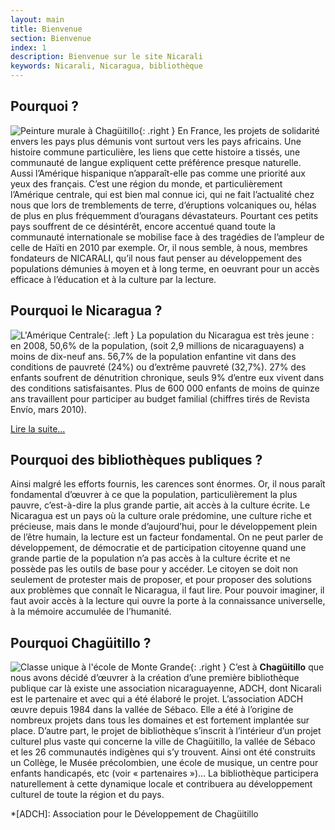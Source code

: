 ```yaml
---
layout: main
title: Bienvenue
section: Bienvenue
index: 1
description: Bienvenue sur le site Nicarali
keywords: Nicarali, Nicaragua, bibliothèque
---
```


Pourquoi ?
----------
![Peinture murale à Chagüitillo](http://nicarali.files.wordpress.com/2010/08/img11.jpg?w=500&h=332){: .right }
En France, les projets de solidarité envers les pays plus démunis vont surtout vers les pays africains. Une histoire commune particulière, les liens que cette histoire a tissés, une communauté de langue expliquent cette préférence presque naturelle. Aussi l’Amérique hispanique n’apparaît-elle pas comme une priorité aux yeux des français. C’est une région du monde, et particulièrement l’Amérique centrale, qui est bien mal connue ici, qui ne fait l’actualité chez nous que lors de tremblements de terre, d’éruptions volcaniques ou, hélas de plus en plus fréquemment d’ouragans dévastateurs. Pourtant ces petits pays souffrent de ce désintérêt, encore accentué quand toute la communauté internationale se mobilise face à des tragédies de l’ampleur de celle de Haïti en 2010 par exemple. Or, il nous semble, à nous, membres fondateurs de NICARALI, qu’il nous faut penser au développement des populations démunies à moyen et à long terme, en oeuvrant pour un accès efficace à l’éducation et à la culture par la lecture.

Pourquoi le Nicaragua ?
-----------------------
![L'Amérique Centrale](http://nicarali.files.wordpress.com/2010/08/mapa2.jpg?w=257&h=228){: .left }
La population du Nicaragua est très jeune : en 2008, 50,6% de la population, (soit 2,9 millions de nicaraguayens) a moins de dix-neuf ans. 56,7% de la population enfantine vit dans des conditions de pauvreté (24%) ou d’extrême pauvreté (32,7%). 27% des enfants soufrent de dénutrition chronique, seuls 9% d’entre eux vivent dans des conditions satisfaisantes. Plus de 600 000 enfants de moins de quinze ans travaillent pour participer au budget familial (chiffres tirés de Revista Envío, mars 2010).

[Lire la suite...](#)


Pourquoi des bibliothèques publiques ?
--------------------------------------

Ainsi malgré les efforts fournis, les carences sont énormes. Or, il nous paraît fondamental d’œuvrer à ce que la population, particulièrement la plus pauvre, c’est-à-dire la plus grande partie, ait accès à la culture écrite. Le Nicaragua est un pays où la culture orale prédomine, une culture riche et précieuse, mais dans le monde d’aujourd’hui, pour le développement plein de l’être humain, la lecture est un facteur fondamental. On ne peut parler de développement, de démocratie et de participation citoyenne quand une grande partie de la population n’a pas accès à la culture écrite et ne possède pas les outils de base pour y accéder. Le citoyen se doit non seulement de protester mais de proposer, et pour proposer des solutions aux problèmes que connaît le Nicaragua, il faut lire. Pour pouvoir imaginer, il faut avoir accès à la lecture qui ouvre la porte à la connaissance universelle, à la mémoire accumulée de l’humanité.

Pourquoi Chagüitillo ?
----------------------
![Classe unique à l'école de Monte Grande](http://nicarali.files.wordpress.com/2010/07/image3.jpg?w=400&h=268){: .right }
C’est à **Chagüitillo** que nous avons décidé d’œuvrer à la création d’une première bibliothèque publique car là existe une association nicaraguayenne, ADCH, dont Nicarali est le partenaire et avec qui a été élaboré le projet. L’association ADCH œuvre depuis 1984 dans la vallée de Sébaco. Elle a été à l’origine de nombreux projets dans tous les domaines et est fortement implantée sur place. D’autre part, le projet de bibliothèque s’inscrit à l’intérieur d’un projet culturel plus vaste qui concerne la ville de Chagüitillo, la vallée de Sébaco et les 26 communautés indigènes qui s’y trouvent. Ainsi ont été construits un Collège, le Musée précolombien, une école de musique, un centre pour enfants handicapés, etc (voir « partenaires »)… La bibliothèque participera naturellement à cette dynamique locale et contribuera au développement culturel de toute la région et du pays.

*[ADCH]: Association pour le Développement de Chagüitillo


